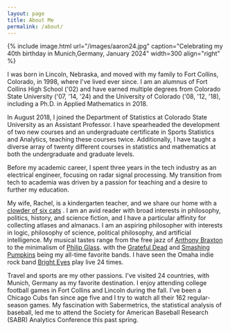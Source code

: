 ```yaml
---
layout: page
title: About Me 
permalink: /about/
---
```


{% include image.html url="/images/aaron24.jpg" caption="Celebrating my 40th birthday in Munich,Germany, January 2024" width=300 align="right" %} 

I was born in Lincoln, Nebraska, and moved with my family to Fort Collins, Colorado, in 1998, where I've lived ever since. I am an alumnus of Fort Collins High School ('02) and have earned multiple degrees from Colorado State University ('07, '14, '24) and the University of Colorado ('08, '12, '18), including a Ph.D. in Applied Mathematics in 2018.

In August 2018, I joined the Department of Statistics at Colorado State University as an Assistant Professor. I have spearheaded the development of two new courses and an undergraduate certificate in Sports Statistics and Analytics, teaching these courses twice. Additionally, I have taught a diverse array of twenty different courses in statistics and mathematics at both the undergraduate and graduate levels.

Before my academic career, I spent three years in the tech industry as an electrical engineer, focusing on radar signal processing. My transition from tech to academia was driven by a passion for teaching and a desire to further my education.

My wife, Rachel, is a kindergarten teacher, and we share our home with a <a href="/images/clowder.png">clowder of six cats</a> . I am an avid reader with broad interests in philosophy, politics, history, and science fiction, and I have a particular affinity for collecting atlases and almanacs. I am an aspiring philosopher with interests in logic, philosophy of science, political philosophy, and artificial intelligence. My musical tastes range from the free jazz of <a href="https://youtu.be/_0F3Uqmgt-k">Anthony Braxton</a> to the minimalism of <a href="https://www.youtube.com/watch?v=8l9Lr9loHG4">Philip Glass</a>. with the <a href="https://www.youtube.com/watch?v=fpKQOvlDr-s">Grateful Dead</a> and <a href="https://youtu.be/2kuWvNv7WV4?t=48">Smashing Pumpkins</a> being my all-time favorite bands. I have seen the Omaha indie rock band <a href="https://www.youtube.com/watch?v=NZNiA5867Eo">Bright Eyes</a> play live 24 times.


Travel and sports are my other passions. I've visited 24 countries, with Munich, Germany as my favorite destination. I enjoy attending college football games in Fort Collins and Lincoln during the fall. I've been a Chicago Cubs fan since age five and I try to watch all their 162 regular-season games. My fascination with Sabermetrics, the statistical analysis of baseball, led me to attend the Society for American Baseball Research (SABR) Analytics Conference this past spring.
